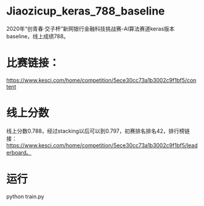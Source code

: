 # Jiaozicup_keras_788_baseline
2020年“创青春·交子杯”新网银行金融科技挑战赛-AI算法赛道keras版本baseline，线上成绩788。

# 比赛链接：
https://www.kesci.com/home/competition/5ece30cc73a1b3002c9f1bf5/content

# 线上分数
线上分数0.788，经过stacking以后可以到0.797，初赛排名排名42，排行榜链接： https://www.kesci.com/home/competition/5ece30cc73a1b3002c9f1bf5/leaderboard。

# 运行
python train.py


